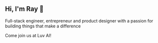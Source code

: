 ## Hi, I'm Ray 👋

Full-stack engineer, entrepreneur and product designer with a passion for building things that make a difference

Come join us at Luv AI!
